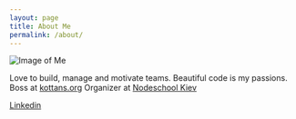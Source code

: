 ```yaml
---
layout: page
title: About Me
permalink: /about/
---
```


![Image of Me](https://media.licdn.com/mpr/mpr/shrinknp_200_200/AAEAAQAAAAAAAAhDAAAAJDI5NjgzZWFkLTk1MzMtNDNhNy05YmM5LWRjMzg3ZTcxM2MxZQ.jpg)

Love to build, manage and motivate teams. Beautiful code is my passions. Boss at [kottans.org](http://kottans.org/) Organizer at [Nodeschool Kiev](https://nodeschool.io/kyiv/)

[Linkedin](https://www.linkedin.com/in/suchov)

